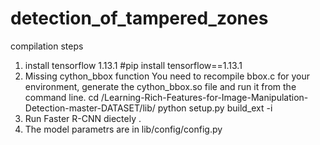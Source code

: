 # detection_of_tampered_zones
compilation steps
1. install tensorflow 1.13.1
   #pip install tensorflow==1.13.1
2. Missing cython_bbox function
You need to recompile bbox.c for your environment, generate the cython_bbox.so file and run it from
the command line.
cd /Learning-Rich-Features-for-Image-Manipulation-Detection-master-DATASET/lib/
python setup.py build_ext -i
3. Run Faster R-CNN diectely .
4. The model parametrs are in lib/config/config.py

